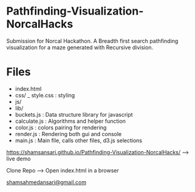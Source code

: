 # Pathfinding-Visualization-NorcalHacks
Submission for Norcal Hackathon. A Breadth first search pathfinding visualization for a maze generated with Recursive division. 


# Files
- index.html
- css/
 _ style.css : styling
- js/
 - lib/
  - buckets.js : Data structure library for javascript
 - calculate.js : Algorithms and helper function
 - color.js : colors pairing for rendering
 - render.js : Rendering both gui and console
 - main.js : Main file, calls other files, d3.js selections
 


https://shamsansari.github.io/Pathfinding-Visualization-NorcalHacks/ --> live demo

Clone Repo
--> Open index.html in a browser

shamsahmedansari@gmail.com
